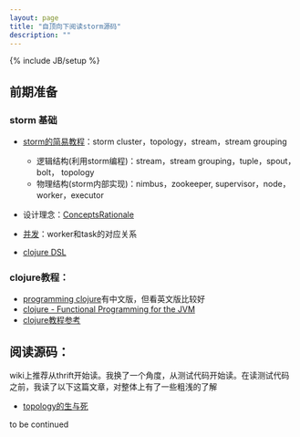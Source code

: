 ```yaml
---
layout: page
title: "自顶向下阅读storm源码"
description: ""
---
```

{% include JB/setup %}

## 前期准备

### storm 基础

- [storm的简易教程](https://github.com/nathanmarz/storm/wiki/Tutorial)：storm cluster，topology，stream，stream grouping

   * 逻辑结构(利用storm编程)：stream，stream grouping，tuple，spout，bolt， topology
   * 物理结构(storm内部实现)：nimbus，zookeeper, supervisor，node，worker，executor

- 设计理念：[Concepts](https://github.com/nathanmarz/storm/wiki/Concepts)[Rationale](https://github.com/nathanmarz/storm/wiki/Rationale)

- [并发](https://github.com/nathanmarz/storm/wiki/Understanding-the-parallelism-of-a-Storm-topology)：worker和task的对应关系

- [clojure DSL](https://github.com/nathanmarz/storm/wiki/Clojure-DSL)

### clojure教程：
- [programming clojure](http://pragprog.com/book/shcloj2/programming-clojure)有中文版，但看英文版比较好
- [clojure - Functional Programming for the JVM](http://java.ociweb.com/mark/clojure/article.html)
- [clojure教程参考](http://learn-clojure.com/clojure_tutorials.html)

## 阅读源码：

wiki上推荐从thrift开始读。我换了一个角度，从测试代码开始读。在读测试代码之前，我读了以下这篇文章，对整体上有了一些粗浅的了解

- [topology的生与死](https://github.com/nathanmarz/storm/wiki/Lifecycle-of-a-topology)


to be continued
